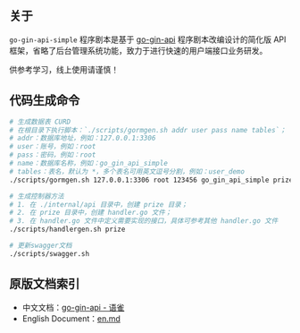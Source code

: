 ## 关于

`go-gin-api-simple` 程序剧本是基于 [go-gin-api](https://github.com/xinliangnote/go-gin-api) 程序剧本改编设计的简化版 API 框架，省略了后台管理系统功能，致力于进行快速的用户端接口业务研发。

供参考学习，线上使用请谨慎！

## 代码生成命令
```sh
# 生成数据表 CURD
# 在根目录下执行脚本：`./scripts/gormgen.sh addr user pass name tables`；
# addr：数据库地址，例如：127.0.0.1:3306
# user：账号，例如：root
# pass：密码，例如：root
# name：数据库名称，例如：go_gin_api_simple
# tables：表名，默认为 *，多个表名可用英文逗号分割，例如：user_demo
./scripts/gormgen.sh 127.0.0.1:3306 root 123456 go_gin_api_simple prize

# 生成控制器方法
# 1. 在 ./internal/api 目录中，创建 prize 目录；
# 2. 在 prize 目录中，创建 handler.go 文件；
# 3. 在 handler.go 文件中定义需要实现的接口，具体可参考其他 handler.go 文件
./scripts/handlergen.sh prize

# 更新swagger文档
./scripts/swagger.sh
```

## 原版文档索引

- 中文文档：[go-gin-api - 语雀](https://www.yuque.com/xinliangnote/go-gin-api/ngc3x5)
- English Document：[en.md](https://go-gin-api/blob/master/en.md)
